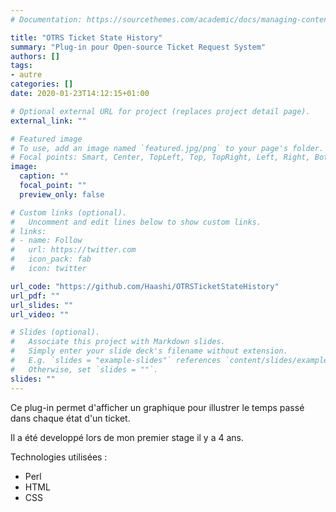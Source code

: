```yaml
---
# Documentation: https://sourcethemes.com/academic/docs/managing-content/

title: "OTRS Ticket State History"
summary: "Plug-in pour Open-source Ticket Request System"
authors: []
tags: 
- autre
categories: []
date: 2020-01-23T14:12:15+01:00

# Optional external URL for project (replaces project detail page).
external_link: ""

# Featured image
# To use, add an image named `featured.jpg/png` to your page's folder.
# Focal points: Smart, Center, TopLeft, Top, TopRight, Left, Right, BottomLeft, Bottom, BottomRight.
image:
  caption: ""
  focal_point: ""
  preview_only: false

# Custom links (optional).
#   Uncomment and edit lines below to show custom links.
# links:
# - name: Follow
#   url: https://twitter.com
#   icon_pack: fab
#   icon: twitter

url_code: "https://github.com/Haashi/OTRSTicketStateHistory"
url_pdf: ""
url_slides: ""
url_video: ""

# Slides (optional).
#   Associate this project with Markdown slides.
#   Simply enter your slide deck's filename without extension.
#   E.g. `slides = "example-slides"` references `content/slides/example-slides.md`.
#   Otherwise, set `slides = ""`.
slides: ""
---
```


Ce plug-in permet d'afficher un graphique pour illustrer le temps passé dans chaque état d'un ticket.

Il a été developpé lors de mon premier stage il y a 4 ans.

Technologies utilisées : 
- Perl
- HTML
- CSS
